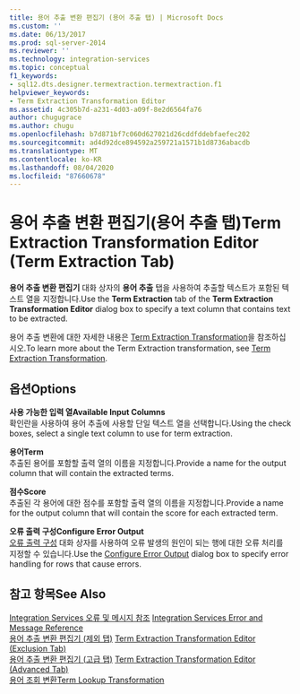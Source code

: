 ```yaml
---
title: 용어 추출 변환 편집기 (용어 추출 탭) | Microsoft Docs
ms.custom: ''
ms.date: 06/13/2017
ms.prod: sql-server-2014
ms.reviewer: ''
ms.technology: integration-services
ms.topic: conceptual
f1_keywords:
- sql12.dts.designer.termextraction.termextraction.f1
helpviewer_keywords:
- Term Extraction Transformation Editor
ms.assetid: 4c305b7d-a231-4d03-a09f-8e2d6564fa76
author: chugugrace
ms.author: chugu
ms.openlocfilehash: b7d871bf7c060d627021d26cddfddebfaefec202
ms.sourcegitcommit: ad4d92dce894592a259721a1571b1d8736abacdb
ms.translationtype: MT
ms.contentlocale: ko-KR
ms.lasthandoff: 08/04/2020
ms.locfileid: "87660678"
---
```

# <a name="term-extraction-transformation-editor-term-extraction-tab"></a><span data-ttu-id="f54d9-102">용어 추출 변환 편집기(용어 추출 탭)</span><span class="sxs-lookup"><span data-stu-id="f54d9-102">Term Extraction Transformation Editor (Term Extraction Tab)</span></span>
  <span data-ttu-id="f54d9-103">**용어 추출 변환 편집기** 대화 상자의 **용어 추출** 탭을 사용하여 추출할 텍스트가 포함된 텍스트 열을 지정합니다.</span><span class="sxs-lookup"><span data-stu-id="f54d9-103">Use the **Term Extraction** tab of the **Term Extraction Transformation Editor** dialog box to specify a text column that contains text to be extracted.</span></span>  
  
 <span data-ttu-id="f54d9-104">용어 추출 변환에 대한 자세한 내용은 [Term Extraction Transformation](data-flow/transformations/term-extraction-transformation.md)을 참조하십시오.</span><span class="sxs-lookup"><span data-stu-id="f54d9-104">To learn more about the Term Extraction transformation, see [Term Extraction Transformation](data-flow/transformations/term-extraction-transformation.md).</span></span>  
  
## <a name="options"></a><span data-ttu-id="f54d9-105">옵션</span><span class="sxs-lookup"><span data-stu-id="f54d9-105">Options</span></span>  
 <span data-ttu-id="f54d9-106">**사용 가능한 입력 열**</span><span class="sxs-lookup"><span data-stu-id="f54d9-106">**Available Input Columns**</span></span>  
 <span data-ttu-id="f54d9-107">확인란을 사용하여 용어 추출에 사용할 단일 텍스트 열을 선택합니다.</span><span class="sxs-lookup"><span data-stu-id="f54d9-107">Using the check boxes, select a single text column to use for term extraction.</span></span>  
  
 <span data-ttu-id="f54d9-108">**용어**</span><span class="sxs-lookup"><span data-stu-id="f54d9-108">**Term**</span></span>  
 <span data-ttu-id="f54d9-109">추출된 용어를 포함할 출력 열의 이름을 지정합니다.</span><span class="sxs-lookup"><span data-stu-id="f54d9-109">Provide a name for the output column that will contain the extracted terms.</span></span>  
  
 <span data-ttu-id="f54d9-110">**점수**</span><span class="sxs-lookup"><span data-stu-id="f54d9-110">**Score**</span></span>  
 <span data-ttu-id="f54d9-111">추출된 각 용어에 대한 점수를 포함할 출력 열의 이름을 지정합니다.</span><span class="sxs-lookup"><span data-stu-id="f54d9-111">Provide a name for the output column that will contain the score for each extracted term.</span></span>  
  
 <span data-ttu-id="f54d9-112">**오류 출력 구성**</span><span class="sxs-lookup"><span data-stu-id="f54d9-112">**Configure Error Output**</span></span>  
 <span data-ttu-id="f54d9-113">[오류 출력 구성](../../2014/integration-services/configure-error-output.md) 대화 상자를 사용하여 오류 발생의 원인이 되는 행에 대한 오류 처리를 지정할 수 있습니다.</span><span class="sxs-lookup"><span data-stu-id="f54d9-113">Use the [Configure Error Output](../../2014/integration-services/configure-error-output.md) dialog box to specify error handling for rows that cause errors.</span></span>  
  
## <a name="see-also"></a><span data-ttu-id="f54d9-114">참고 항목</span><span class="sxs-lookup"><span data-stu-id="f54d9-114">See Also</span></span>  
 <span data-ttu-id="f54d9-115">[Integration Services 오류 및 메시지 참조](../../2014/integration-services/integration-services-error-and-message-reference.md) </span><span class="sxs-lookup"><span data-stu-id="f54d9-115">[Integration Services Error and Message Reference](../../2014/integration-services/integration-services-error-and-message-reference.md) </span></span>  
 <span data-ttu-id="f54d9-116">[용어 추출 변환 편집기 &#40;제외 탭&#41;](../../2014/integration-services/term-extraction-transformation-editor-exclusion-tab.md) </span><span class="sxs-lookup"><span data-stu-id="f54d9-116">[Term Extraction Transformation Editor &#40;Exclusion Tab&#41;](../../2014/integration-services/term-extraction-transformation-editor-exclusion-tab.md) </span></span>  
 <span data-ttu-id="f54d9-117">[용어 추출 변환 편집기 &#40;고급 탭&#41;](../../2014/integration-services/term-extraction-transformation-editor-advanced-tab.md) </span><span class="sxs-lookup"><span data-stu-id="f54d9-117">[Term Extraction Transformation Editor &#40;Advanced Tab&#41;](../../2014/integration-services/term-extraction-transformation-editor-advanced-tab.md) </span></span>  
 [<span data-ttu-id="f54d9-118">용어 조회 변환</span><span class="sxs-lookup"><span data-stu-id="f54d9-118">Term Lookup Transformation</span></span>](data-flow/transformations/lookup-transformation.md)  
  
  
